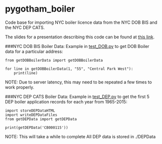 # pygotham_boiler
Code base for importing NYC boiler licence data from the NYC DOB BIS and the NYC DEP CATS.

The slides for a presentation describing this code can be found at [this link](https://docs.google.com/presentation/d/1hY2lQsHEirp1SxdUd9F1-WSxGsUWcq0QxQc5Pa5s4Eg/edit?usp=sharing).


###NYC DOB BIS Boiler Data:
Example in [test_DOB.py](https://github.com/dtom90/pygotham_boiler/blob/master/test_DOB.py) to get DOB Boiler data for a particular address:
```
from getDOBBoilerData import getDOBBoilerData

for line in getDOBBoilerData(1, "55", "Central Park West"):
    print(line)
```
NOTE: Due to server latency, this may need to be repeated a few times to work properly.

###NYC DEP CATS Boiler Data:
Example in [test_DEP.py](https://github.com/dtom90/pygotham_boiler/blob/master/test_DEP.py) to get the first 5 DEP boiler application records for each year from 1965-2015:
```
import storeDEPDataHTML
import writeDEPDataFiles
from getDEPData import getDEPData

print(getDEPData('CB000115'))
```
NOTE: This will take a while to complete
All DEP data is stored in ./DEPData
